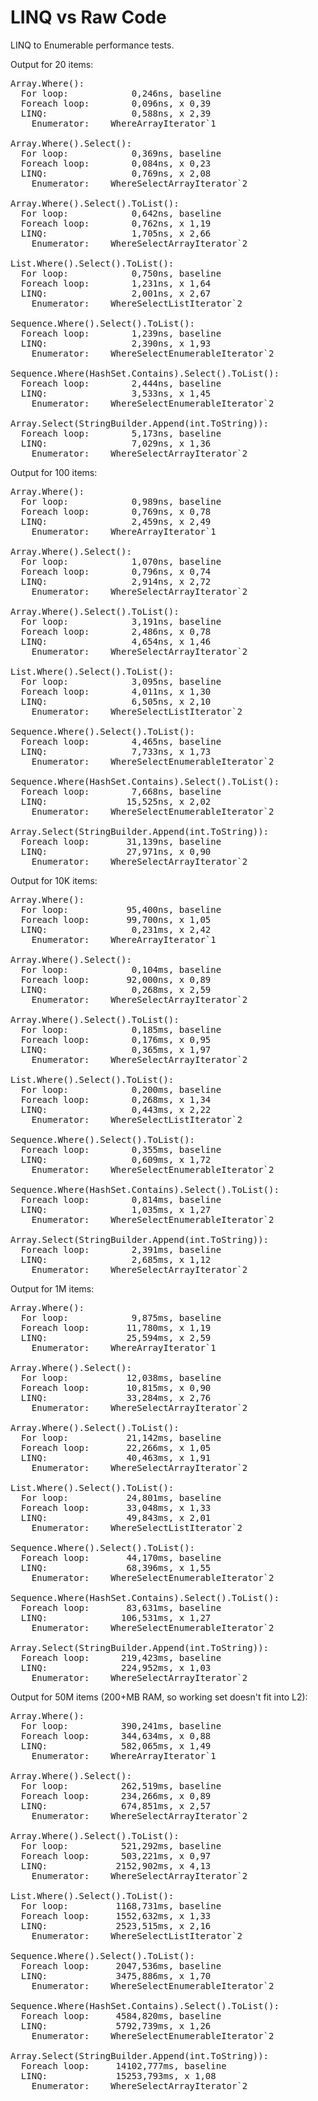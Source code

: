 LINQ vs Raw Code
================

LINQ to Enumerable performance tests.

Output for 20 items:
<pre>
Array.Where():
  For loop:            0,246ns, baseline                                                                                                       
  Foreach loop:        0,096ns, x 0,39                                                                                                         
  LINQ:                0,588ns, x 2,39                                                                                                         
    Enumerator:    WhereArrayIterator`1                                                                                                        
                                                                                                                                               
Array.Where().Select():                                                                                                                        
  For loop:            0,369ns, baseline                                                                                                       
  Foreach loop:        0,084ns, x 0,23                                                                                                         
  LINQ:                0,769ns, x 2,08                                                                                                         
    Enumerator:    WhereSelectArrayIterator`2                                                                                                  
                                                                                                                                               
Array.Where().Select().ToList():                                                                                                               
  For loop:            0,642ns, baseline                                                                                                       
  Foreach loop:        0,762ns, x 1,19                                                                                                         
  LINQ:                1,705ns, x 2,66                                                                                                         
    Enumerator:    WhereSelectArrayIterator`2                                                                                                  
                                                                                                                                               
List.Where().Select().ToList():                                                                                                                
  For loop:            0,750ns, baseline                                                                                                       
  Foreach loop:        1,231ns, x 1,64                                                                                                         
  LINQ:                2,001ns, x 2,67                                                                                                         
    Enumerator:    WhereSelectListIterator`2                                                                                                   
                                                                                                                                               
Sequence.Where().Select().ToList():                                                                                                            
  Foreach loop:        1,239ns, baseline                                                                                                       
  LINQ:                2,390ns, x 1,93                                                                                                         
    Enumerator:    WhereSelectEnumerableIterator`2                                                                                             
                                                                                                                                               
Sequence.Where(HashSet.Contains).Select().ToList():                                                                                            
  Foreach loop:        2,444ns, baseline                                                                                                       
  LINQ:                3,533ns, x 1,45                                                                                                         
    Enumerator:    WhereSelectEnumerableIterator`2                                                                                             
                                                                                                                                               
Array.Select(StringBuilder.Append(int.ToString)):                                                                                              
  Foreach loop:        5,173ns, baseline                                                                                                       
  LINQ:                7,029ns, x 1,36                                                                                                         
    Enumerator:    WhereSelectArrayIterator`2  
</pre>
    
Output for 100 items:
<pre>
Array.Where():
  For loop:            0,989ns, baseline                                                                                                       
  Foreach loop:        0,769ns, x 0,78                                                                                                         
  LINQ:                2,459ns, x 2,49                                                                                                         
    Enumerator:    WhereArrayIterator`1                                                                                                        
                                                                                                                                               
Array.Where().Select():                                                                                                                        
  For loop:            1,070ns, baseline                                                                                                       
  Foreach loop:        0,796ns, x 0,74                                                                                                         
  LINQ:                2,914ns, x 2,72                                                                                                         
    Enumerator:    WhereSelectArrayIterator`2                                                                                                  
                                                                                                                                               
Array.Where().Select().ToList():                                                                                                               
  For loop:            3,191ns, baseline                                                                                                       
  Foreach loop:        2,486ns, x 0,78                                                                                                         
  LINQ:                4,654ns, x 1,46                                                                                                         
    Enumerator:    WhereSelectArrayIterator`2                                                                                                  
                                                                                                                                               
List.Where().Select().ToList():                                                                                                                
  For loop:            3,095ns, baseline                                                                                                       
  Foreach loop:        4,011ns, x 1,30                                                                                                         
  LINQ:                6,505ns, x 2,10                                                                                                         
    Enumerator:    WhereSelectListIterator`2                                                                                                   
                                                                                                                                               
Sequence.Where().Select().ToList():                                                                                                            
  Foreach loop:        4,465ns, baseline                                                                                                       
  LINQ:                7,733ns, x 1,73                                                                                                         
    Enumerator:    WhereSelectEnumerableIterator`2                                                                                             
                                                                                                                                               
Sequence.Where(HashSet.Contains).Select().ToList():                                                                                            
  Foreach loop:        7,668ns, baseline                                                                                                       
  LINQ:               15,525ns, x 2,02                                                                                                         
    Enumerator:    WhereSelectEnumerableIterator`2                                                                                             
                                                                                                                                               
Array.Select(StringBuilder.Append(int.ToString)):                                                                                              
  Foreach loop:       31,139ns, baseline                                                                                                       
  LINQ:               27,971ns, x 0,90                                                                                                         
    Enumerator:    WhereSelectArrayIterator`2         
</pre>

Output for 10K items:
<pre>
Array.Where():
  For loop:           95,400ns, baseline                                                                                                       
  Foreach loop:       99,700ns, x 1,05                                                                                                         
  LINQ:                0,231ms, x 2,42                                                                                                         
    Enumerator:    WhereArrayIterator`1                                                                                                        
                                                                                                                                               
Array.Where().Select():                                                                                                                        
  For loop:            0,104ms, baseline                                                                                                       
  Foreach loop:       92,000ns, x 0,89                                                                                                         
  LINQ:                0,268ms, x 2,59                                                                                                         
    Enumerator:    WhereSelectArrayIterator`2                                                                                                  
                                                                                                                                               
Array.Where().Select().ToList():                                                                                                               
  For loop:            0,185ms, baseline                                                                                                       
  Foreach loop:        0,176ms, x 0,95                                                                                                         
  LINQ:                0,365ms, x 1,97                                                                                                         
    Enumerator:    WhereSelectArrayIterator`2                                                                                                  
                                                                                                                                               
List.Where().Select().ToList():                                                                                                                
  For loop:            0,200ms, baseline                                                                                                       
  Foreach loop:        0,268ms, x 1,34                                                                                                         
  LINQ:                0,443ms, x 2,22                                                                                                         
    Enumerator:    WhereSelectListIterator`2                                                                                                   
                                                                                                                                               
Sequence.Where().Select().ToList():                                                                                                            
  Foreach loop:        0,355ms, baseline                                                                                                       
  LINQ:                0,609ms, x 1,72                                                                                                         
    Enumerator:    WhereSelectEnumerableIterator`2                                                                                             
                                                                                                                                               
Sequence.Where(HashSet.Contains).Select().ToList():                                                                                            
  Foreach loop:        0,814ms, baseline                                                                                                       
  LINQ:                1,035ms, x 1,27                                                                                                         
    Enumerator:    WhereSelectEnumerableIterator`2                                                                                             
                                                                                                                                               
Array.Select(StringBuilder.Append(int.ToString)):                                                                                              
  Foreach loop:        2,391ms, baseline                                                                                                       
  LINQ:                2,685ms, x 1,12                                                                                                         
    Enumerator:    WhereSelectArrayIterator`2
</pre>

Output for 1M items:
<pre>
Array.Where():
  For loop:            9,875ms, baseline                                                                                                       
  Foreach loop:       11,780ms, x 1,19                                                                                                         
  LINQ:               25,594ms, x 2,59                                                                                                         
    Enumerator:    WhereArrayIterator`1                                                                                                        
                                                                                                                                               
Array.Where().Select():                                                                                                                        
  For loop:           12,038ms, baseline                                                                                                       
  Foreach loop:       10,815ms, x 0,90                                                                                                         
  LINQ:               33,284ms, x 2,76                                                                                                         
    Enumerator:    WhereSelectArrayIterator`2                                                                                                  
                                                                                                                                               
Array.Where().Select().ToList():                                                                                                               
  For loop:           21,142ms, baseline                                                                                                       
  Foreach loop:       22,266ms, x 1,05                                                                                                         
  LINQ:               40,463ms, x 1,91                                                                                                         
    Enumerator:    WhereSelectArrayIterator`2                                                                                                  
                                                                                                                                               
List.Where().Select().ToList():                                                                                                                
  For loop:           24,801ms, baseline                                                                                                       
  Foreach loop:       33,048ms, x 1,33                                                                                                         
  LINQ:               49,843ms, x 2,01                                                                                                         
    Enumerator:    WhereSelectListIterator`2                                                                                                   
                                                                                                                                               
Sequence.Where().Select().ToList():                                                                                                            
  Foreach loop:       44,170ms, baseline                                                                                                       
  LINQ:               68,396ms, x 1,55                                                                                                         
    Enumerator:    WhereSelectEnumerableIterator`2                                                                                             
                                                                                                                                               
Sequence.Where(HashSet.Contains).Select().ToList():                                                                                            
  Foreach loop:       83,631ms, baseline                                                                                                       
  LINQ:              106,531ms, x 1,27                                                                                                         
    Enumerator:    WhereSelectEnumerableIterator`2                                                                                             
                                                                                                                                               
Array.Select(StringBuilder.Append(int.ToString)):                                                                                              
  Foreach loop:      219,423ms, baseline                                                                                                       
  LINQ:              224,952ms, x 1,03                                                                                                         
    Enumerator:    WhereSelectArrayIterator`2
</pre>

Output for 50M items (200+MB RAM, so working set doesn't fit into L2):
<pre>
Array.Where():
  For loop:          390,241ms, baseline                                                                                                       
  Foreach loop:      344,634ms, x 0,88                                                                                                         
  LINQ:              582,065ms, x 1,49                                                                                                         
    Enumerator:    WhereArrayIterator`1                                                                                                        
                                                                                                                                               
Array.Where().Select():                                                                                                                        
  For loop:          262,519ms, baseline                                                                                                       
  Foreach loop:      234,266ms, x 0,89                                                                                                         
  LINQ:              674,851ms, x 2,57                                                                                                         
    Enumerator:    WhereSelectArrayIterator`2                                                                                                  
                                                                                                                                               
Array.Where().Select().ToList():                                                                                                               
  For loop:          521,292ms, baseline                                                                                                       
  Foreach loop:      503,221ms, x 0,97                                                                                                         
  LINQ:             2152,902ms, x 4,13                                                                                                         
    Enumerator:    WhereSelectArrayIterator`2                                                                                                  
                                                                                                                                               
List.Where().Select().ToList():                                                                                                                
  For loop:         1168,731ms, baseline                                                                                                       
  Foreach loop:     1552,632ms, x 1,33                                                                                                         
  LINQ:             2523,515ms, x 2,16                                                                                                         
    Enumerator:    WhereSelectListIterator`2                                                                                                   
                                                                                                                                               
Sequence.Where().Select().ToList():                                                                                                            
  Foreach loop:     2047,536ms, baseline                                                                                                       
  LINQ:             3475,886ms, x 1,70                                                                                                         
    Enumerator:    WhereSelectEnumerableIterator`2                                                                                             
                                                                                                                                               
Sequence.Where(HashSet.Contains).Select().ToList():                                                                                            
  Foreach loop:     4584,820ms, baseline                                                                                                       
  LINQ:             5792,739ms, x 1,26                                                                                                         
    Enumerator:    WhereSelectEnumerableIterator`2                                                                                             
                                                                                                                                               
Array.Select(StringBuilder.Append(int.ToString)):                                                                                              
  Foreach loop:     14102,777ms, baseline                                                                                                      
  LINQ:             15253,793ms, x 1,08                                                                                                        
    Enumerator:    WhereSelectArrayIterator`2  
</pre>
